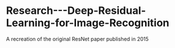 # Research---Deep-Residual-Learning-for-Image-Recognition
A recreation of the original ResNet paper published in 2015